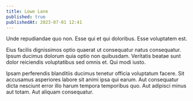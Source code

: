 ```yaml
---
title: Lowe Lane
published: true
publishedAt: 2023-07-01 12:41
---
```


Unde repudiandae quo non. Esse qui et qui doloribus. Esse voluptatem est.

Eius facilis dignissimos optio quaerat ut consequatur natus consequatur. Ipsum ducimus dolorum quia optio non quibusdam. Veritatis beatae sunt dolor reiciendis voluptatibus sed omnis et. Qui modi iusto.

Ipsam perferendis blanditiis ducimus tenetur officia voluptatum facere. Sit accusamus asperiores labore sit animi ipsa qui earum. Aut consequatur dicta nesciunt error illo harum tempora temporibus quo. Aut adipisci minus aut totam. Aut aliquam consequatur.